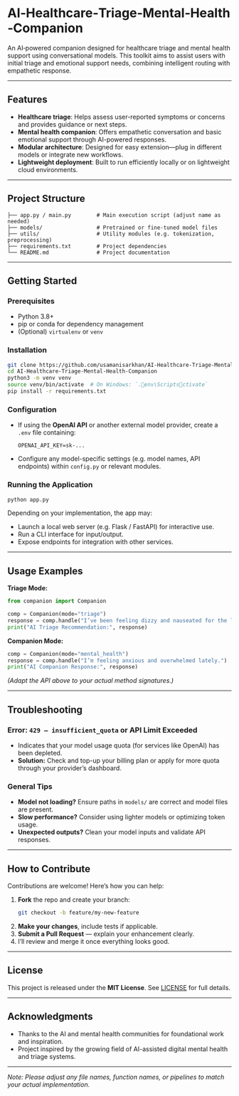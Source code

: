 # AI‑Healthcare‑Triage‑Mental‑Health‑Companion

An AI‑powered companion designed for healthcare triage and mental health support using conversational models. This toolkit aims to assist users with initial triage and emotional support needs, combining intelligent routing with empathetic response.

---

##  Features

- **Healthcare triage**: Helps assess user-reported symptoms or concerns and provides guidance or next steps.
- **Mental health companion**: Offers empathetic conversation and basic emotional support through AI-powered responses.
- **Modular architecture**: Designed for easy extension—plug in different models or integrate new workflows.
- **Lightweight deployment**: Built to run efficiently locally or on lightweight cloud environments.

---

##  Project Structure

```
├── app.py / main.py        # Main execution script (adjust name as needed)
├── models/                 # Pretrained or fine‑tuned model files
├── utils/                  # Utility modules (e.g. tokenization, preprocessing)
├── requirements.txt        # Project dependencies
└── README.md               # Project documentation
```

---

##  Getting Started

###  Prerequisites

- Python 3.8+
- pip or conda for dependency management
- (Optional) `virtualenv` or `venv`

### Installation

```bash
git clone https://github.com/usamanisarkhan/AI-Healthcare-Triage-Mental-Health-Companion.git
cd AI-Healthcare-Triage-Mental-Health-Companion
python3 -m venv venv
source venv/bin/activate  # On Windows: `.env\Scriptsctivate`
pip install -r requirements.txt
```

### Configuration

- If using the **OpenAI API** or another external model provider, create a `.env` file containing:
  
  ```
  OPENAI_API_KEY=sk-...
  ```

- Configure any model-specific settings (e.g. model names, API endpoints) within `config.py` or relevant modules.

### Running the Application

```bash
python app.py
```

Depending on your implementation, the app may:
- Launch a local web server (e.g. Flask / FastAPI) for interactive use.
- Run a CLI interface for input/output.
- Expose endpoints for integration with other services.

---

##  Usage Examples

**Triage Mode:**

```python
from companion import Companion

comp = Companion(mode="triage")
response = comp.handle("I’ve been feeling dizzy and nauseated for the last two days.")
print("AI Triage Recommendation:", response)
```

**Companion Mode:**

```python
comp = Companion(mode="mental_health")
response = comp.handle("I’m feeling anxious and overwhelmed lately.")
print("AI Companion Response:", response)
```

*(Adapt the API above to your actual method signatures.)*

---

##  Troubleshooting

###  Error: `429 – insufficient_quota` or API Limit Exceeded

- Indicates that your model usage quota (for services like OpenAI) has been depleted.
- **Solution:** Check and top-up your billing plan or apply for more quota through your provider’s dashboard.

###  General Tips

- **Model not loading?** Ensure paths in `models/` are correct and model files are present.
- **Slow performance?** Consider using lighter models or optimizing token usage.
- **Unexpected outputs?** Clean your model inputs and validate API responses.

---

##  How to Contribute

Contributions are welcome! Here’s how you can help:

1. **Fork** the repo and create your branch:
   ```bash
   git checkout -b feature/my-new-feature
   ```
2. **Make your changes**, include tests if applicable.
3. **Submit a Pull Request** — explain your enhancement clearly.
4. I’ll review and merge it once everything looks good.

---

##  License

This project is released under the **MIT License**. See [LICENSE](LICENSE) for full details.

---

##  Acknowledgments

- Thanks to the AI and mental health communities for foundational work and inspiration.
- Project inspired by the growing field of AI-assisted digital mental health and triage systems.

---

*Note: Please adjust any file names, function names, or pipelines to match your actual implementation.*
